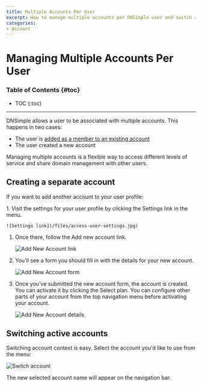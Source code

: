 ```yaml
---
title: Multiple Accounts Per User
excerpt: How to manage multiple accounts per DNSimple user and switch active accounts. 
categories:
- Account
---
```


# Managing Multiple Accounts Per User

### Table of Contents {#toc}

* TOC
{:toc}

---

DNSimple allows a user to be associated with multiple accounts. This happens in two cases:

- The user is [added as a member to an existing account](/articles/account-users)
- The user created a new account

Managing multiple accounts is a flexible way to access different levels of service and share domain management with other users.


## Creating a separate account

If you want to add another account to your user profile:

<div class="section-steps" markdown="1">
1. Visit the settings for your user profile by clicking the <label>Settings</label> link in the menu.

    ![Settings link](/files/access-user-settings.jpg)

1. Once there, follow the <label>Add new account</label> link.

    ![Add New Account link](/files/add-new-account-link.png)

1. You'll see a form you should fill in with the details for your new account.

    ![Add New Account form](/files/add-new-account-form.png)

1. Once you've submitted the new account form, the account is created. You can activate it by clicking the <label>Select plan</label>. You can configure other parts of your account from the top navigation menu before activating your account.

    ![Add New Account details](/files/add-new-account-details.png)

</div>


## Switching active accounts

Switching account context is easy. Select the account you'd like to use from the menu:

  ![Switch account](/files/account-switcher.jpg)

The new selected account name will appear on the navigation bar.
